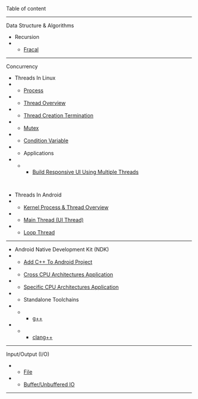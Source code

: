Table of content

***

Data Structure & Algorithms  
* Recursion  
* * [Fracal](https://github.com/maxterjy/invistd/blob/master/algorithms/recursion/fractal.md)

***

Concurrency
* Threads In Linux
* * [Process](https://github.com/maxterjy/invistd/blob/master/c%2B%2B/multithread/process.pdf)
* * [Thread Overview](https://github.com/maxterjy/invistd/blob/master/c%2B%2B/multithread/thread_overview.pdf)
* * [Thread Creation Termination](https://github.com/maxterjy/invistd/blob/master/c%2B%2B/multithread/thread_creation_termination.pdf)
* * [Mutex](https://github.com/maxterjy/invistd/blob/master/c%2B%2B/multithread/pthread_mutex.pdf)
* * [Condition Variable](https://github.com/maxterjy/invistd/blob/master/c%2B%2B/multithread/pthread_condition_variable.pdf)
* * Applications
* * * [Build Responsive UI Using Multiple Threads](https://github.com/maxterjy/invistd/blob/master/c%2B%2B/multithread/sample/build_responsive_user_interaction.pdf)

<br/>

* Threads In Android
* * [Kernel Process & Thread Overview](https://github.com/maxterjy/invistd/blob/master/android/concurrency/kernel_process_thread_overview.pdf)
* * [Main Thread (UI Thread)](https://github.com/maxterjy/invistd/blob/master/android/concurrency/main_thread.pdf)
* * [Loop Thread](https://github.com/maxterjy/invistd/blob/master/android/concurrency/loop_thread.pdf)
***


* Android Native Development Kit (NDK)
* * [Add C++ To Android Project](https://github.com/maxterjy/invistd/blob/master/android/ndk/Add%20C%2B%2B%20To%20Android%20Project.pdf)
* * [Cross CPU Architectures Application](https://github.com/maxterjy/invistd/blob/master/android/ndk/Cross%20CPU%20Archiectures%20Application.pdf)
* * [Specific CPU Architectures Application](https://github.com/maxterjy/invistd/blob/master/android/ndk/Specific%20CPU%20Architectures%20Application.pdf)
* *  Standalone Toolchains
* * * [g++](https://github.com/maxterjy/invistd/blob/master/android/ndk/g%2B%2B%20manual.pdf)
* * * [clang++](https://github.com/maxterjy/invistd/blob/master/android/ndk/clang%2B%2B%20manual.pdf)
***

Input/Output (I/O)
* * [File](https://github.com/maxterjy/invistd/blob/master/c%2B%2B/io/IO_FILE.pdf)
* * [Buffer/Unbuffered IO](https://github.com/maxterjy/invistd/blob/master/c%2B%2B/io/IO_Buffered_Unbuffered.pdf)
***




